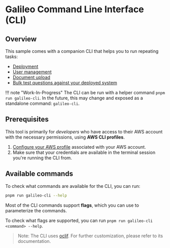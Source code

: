 # Galileo Command Line Interface (CLI)

## Overview

This sample comes with a companion CLI that helps you to run repeating tasks:

* [Deployment](./deploy/)
* [User management](./user-management/)
* [Document upload](./document-upload/)
* [Bulk test questions against your deployed system](./bulk-test/)

!!! note "Work-In-Progress"
    The CLI can be run with a helper command `pnpm run galileo-cli`. In the future, this may change and exposed as a standalone command: `galileo-cli`.

## Prerequisites

This tool is primarily for *developers* who have access to their AWS account with the necessary permissions, using **AWS CLI profiles**.

1. [Configure your AWS profile](https://docs.aws.amazon.com/cli/latest/userguide/cli-chap-configure.html) associated with your AWS account.
2. Make sure that your credentials are available in the terminal session you're running the CLI from.

## Available commands

To check what commands are available for the CLI, you can run:

```sh
pnpm run galileo-cli --help
```

Most of the CLI commands support **flags**, which you can use to parameterize the commands.

To check what flags are supported, you can run `pnpm run galileo-cli <command> --help`.

> Note: The CLI uses [oclif](https://oclif.io/). For further customization, please refer to its documentation.
